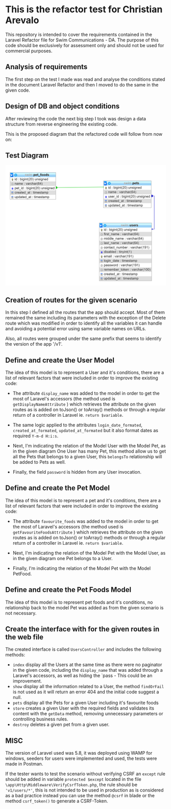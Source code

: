 # This is the refactor test for Christian Arevalo

This repository is intended to cover the requirements contained in the Laravel Refactor file for Swim Communications - DA. The purpose of this code should be exclusively for assessment only and should not be used for commercial purposes.

## Analysis of requirements

The first step on the test I made was read and analyse the conditions stated in the document Laravel Refactor and then I moved to do the same in the given code.

## Design of DB and object conditions

After reviewing the code the next big step I took was design a data structure from reverse engineering the existing code.

This is the proposed diagram that the refactored code will follow from now on:

## Test Diagram

![Test Diagram](https://github.com/carevaloq87/christian-swim-refactor/blob/master/db/diagram.png "Test Diagram")

## Creation of routes for the given scenario

In this step I defined all the routes that the app should accept. Most of them remained the same including its parameters with the exception of the Delete route which was modified in order to identify all the variables it can handle and avoiding a potential error using same variable names on URLs.

Also, all routes were grouped under the same prefix that seems to identify the version of the app '/v1'.

## Define and create the User Model

The idea of this model is to represent a User and it's conditions, there are a list of relevant factors that were included in order to improve the existing code:

- The attribute `display_name` was added to the model in order to get the most of Laravel's accessors (the method used is `getDisplayNameAttribute` ) which retrieves the attribute on the given routes as is added on toJson() or toArray() methods or through a regular return of a controller in Laravel ie. `return $variable`.

- The same logic applied to the attributes `login_date_formated`, `created_at_formated`, `updated_at_formated` but it also format dates as required `Y-m-d H:i:s`.

- Next, I'm indicating the relation of the Model User with the Model Pet, as in the given diagram One User has many Pet, this method allow us to get all the Pets that belongs to a given User, this `belongsTo` relationship will be added to Pets as well.

- Finally, the field `password` is hidden from any User invocation.

## Define and create the Pet Model

The idea of this model is to represent a pet and it's conditions, there are a list of relevant factors that were included in order to improve the existing code:

- The attribute `favourite_foods` was added to the model in order to get the most of Laravel's accessors (the method used is `getFavouriteFoodsAttribute` ) which retrieves the attribute on the given routes as is added on toJson() or toArray() methods or through a regular return of a controller in Laravel ie. `return $variable`.

- Next, I'm indicating the relation of the Model Pet with the Model User, as in the given diagram one Pet belongs to a User.

- Finally,  I'm indicating the relation of the Model Pet with the Model PetFood.

## Define and create the Pet Foods Model

The idea of this model is to represent pet foods and it's conditions, no relationship back to the model Pet was added as from the given scenario is not necessary.

## Create the interface with for the given routes in the web file

The created interface is called `UsersController` and includes the following methods:

- `index` display all the Users at the same time as there were no paginator in the given code, including the `display_name` that was added through a Laravel's accessors, as well as hiding the `pass - This could be an improvement.
- `show` display all the information related to a User, the method `findOrFail` is not used as it will return an error 404 and the initial code suggest a null.
- `pets` display all the Pets for a given User including it's favourite foods
- `store` creates a given User with the required fields and validates its content with the `getData` method, removing unnecessary parameters or controlling business rules.
- `destroy` deletes a given pet from a given user.

## MISC

The version of Laravel used was 5.8, it was deployed using WAMP for windows, seeders for users were implemented and used, the tests were made in Postman.

If the tester wants to test the scenario without verifying CSRF an `except` rule should be added in variable `protected $except` located in the file `\app\Http\Middleware\VerifyCsrfToken.php`, the rule should be `'v1/users/*'`, this is not intended to be used in production as is considered as a bad practice instead you can use the method `@csrf` in blade or the method `csrf_token()` to generate a CSRF-Token.